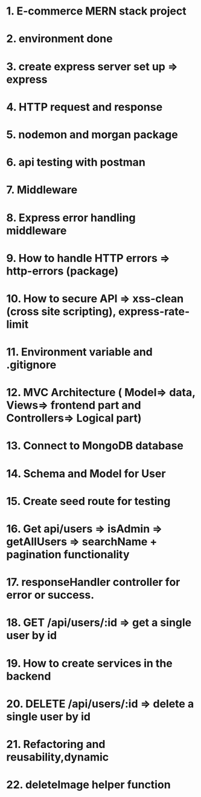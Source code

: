 # 1. E-commerce MERN stack project

# 2. environment done

# 3. create express server set up => express

# 4. HTTP request and response

# 5. nodemon and morgan package

# 6. api testing with postman

# 7. Middleware

# 8. Express error handling middleware

# 9. How to handle HTTP errors => http-errors (package)

# 10. How to secure API => xss-clean (cross site scripting), express-rate-limit

# 11. Environment variable and .gitignore

# 12. MVC Architecture ( Model=> data, Views=> frontend part and Controllers=> Logical part)

# 13. Connect to MongoDB database

# 14. Schema and Model for User

# 15. Create seed route for testing

# 16. Get api/users => isAdmin => getAllUsers => searchName + pagination functionality

# 17. responseHandler controller for error or success.

# 18. GET /api/users/:id => get a single user by id

# 19. How to create services in the backend

# 20. DELETE /api/users/:id => delete a single user by id

# 21. Refactoring and reusability,dynamic

# 22. deleteImage helper function
